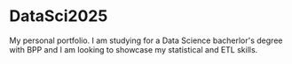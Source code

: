 # DataSci2025
My personal portfolio. I am studying for a Data Science bacherlor's degree with BPP and I am looking to showcase my statistical and ETL skills.
